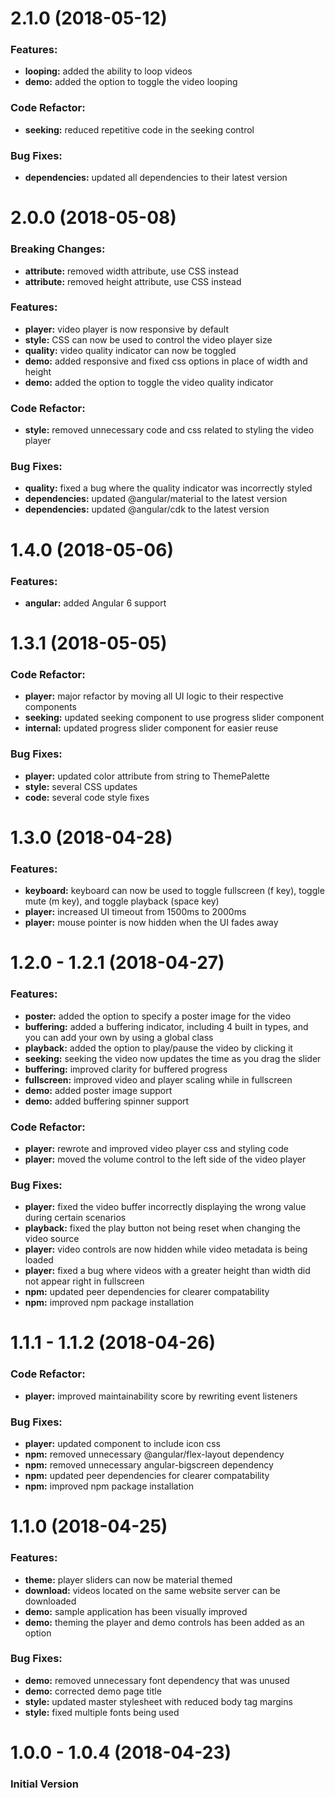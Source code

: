 # 2.1.0 (2018-05-12)

### Features:

- **looping:** added the ability to loop videos
- **demo:** added the option to toggle the video looping

### Code Refactor:

- **seeking:** reduced repetitive code in the seeking control

### Bug Fixes:

- **dependencies:** updated all dependencies to their latest version



# 2.0.0 (2018-05-08)

### Breaking Changes:

- **attribute:** removed width attribute, use CSS instead
- **attribute:** removed height attribute, use CSS instead

### Features:

- **player:** video player is now responsive by default
- **style:** CSS can now be used to control the video player size
- **quality:** video quality indicator can now be toggled
- **demo:** added responsive and fixed css options in place of width and height
- **demo:** added the option to toggle the video quality indicator

### Code Refactor:

- **style:** removed unnecessary code and css related to styling the video player

### Bug Fixes:

- **quality:** fixed a bug where the quality indicator was incorrectly styled
- **dependencies:** updated @angular/material to the latest version
- **dependencies:** updated @angular/cdk to the latest version



# 1.4.0 (2018-05-06)

### Features:

- **angular:** added Angular 6 support



# 1.3.1 (2018-05-05)

### Code Refactor:

- **player:** major refactor by moving all UI logic to their respective components
- **seeking:** updated seeking component to use progress slider component
- **internal:** updated progress slider component for easier reuse

### Bug Fixes:

- **player:** updated color attribute from string to ThemePalette
- **style:** several CSS updates
- **code:** several code style fixes



# 1.3.0 (2018-04-28)

### Features:

- **keyboard:** keyboard can now be used to toggle fullscreen (f key), toggle mute (m key), and toggle playback (space key)
- **player:** increased UI timeout from 1500ms to 2000ms
- **player:** mouse pointer is now hidden when the UI fades away



# 1.2.0 - 1.2.1 (2018-04-27)

### Features:

- **poster:** added the option to specify a poster image for the video
- **buffering:** added a buffering indicator, including 4 built in types, and you can add your own by using a global class
- **playback:** added the option to play/pause the video by clicking it
- **seeking:** seeking the video now updates the time as you drag the slider
- **buffering:** improved clarity for buffered progress
- **fullscreen:** improved video and player scaling while in fullscreen
- **demo:** added poster image support
- **demo:** added buffering spinner support

### Code Refactor:

- **player:** rewrote and improved video player css and styling code
- **player:** moved the volume control to the left side of the video player

### Bug Fixes:

- **player:** fixed the video buffer incorrectly displaying the wrong value during certain scenarios
- **playback:** fixed the play button not being reset when changing the video source
- **player:** video controls are now hidden while video metadata is being loaded
- **player:** fixed a bug where videos with a greater height than width did not appear right in fullscreen
- **npm:** updated peer dependencies for clearer compatability
- **npm:** improved npm package installation



# 1.1.1 - 1.1.2 (2018-04-26)

### Code Refactor:

- **player:** improved maintainability score by rewriting event listeners

### Bug Fixes:

- **player:** updated component to include icon css
- **npm:** removed unnecessary @angular/flex-layout dependency
- **npm:** removed unnecessary angular-bigscreen dependency
- **npm:** updated peer dependencies for clearer compatability
- **npm:** improved npm package installation



# 1.1.0 (2018-04-25)

### Features:

- **theme:** player sliders can now be material themed
- **download:** videos located on the same website server can be downloaded
- **demo:** sample application has been visually improved
- **demo:** theming the player and demo controls has been added as an option

### Bug Fixes:

- **demo:** removed unnecessary font dependency that was unused
- **demo:** corrected demo page title
- **style:** updated master stylesheet with reduced body tag margins
- **style:** fixed multiple fonts being used



# 1.0.0 - 1.0.4 (2018-04-23)

### Initial Version